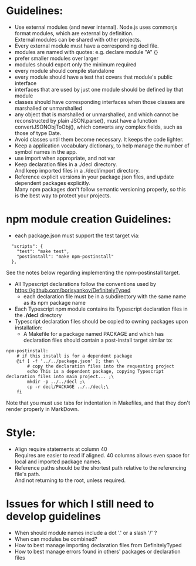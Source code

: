 # Guidelines:
- Use external modules (and never internal).
Node.js uses commonjs format modules, which are external by definition.  
External modules can be shared with other projects.  
- Every external module must have a corresponding decl file.
- modules are named with quotes:  e.g. declare module "A" {} 
- prefer smaller modules over larger
- modules should export only the minimum required
- every module should compile standalone
- every module should have a test that covers that module's public interface
- interfaces that are used by just one module should be defined by that module
- classes should have corresponding interfaces when those classes are marshalled or unmarshalled
- any object that is marshalled or unmarshalled, and which cannot be reconstructed by plain JSON.parse(), must have a function convertJSONObjToObj(), which converts any complex fields, such as those of type Date.
- Avoid classes until them become necessary. It keeps the code lighter.
- Keep a application vocabulary dictionary, to help manage the number of symbol names in the app.
- use import when appropriate, and not var
- Keep declaration files in a ./decl directory.  
And keep imported files in a ./decl/import directory.
- Reference explicit versions in your package.json files, and update dependent packages explicitly.  
Many npm packages don't follow semantic versioning properly, so this is the best way to protect your projects.

# npm module creation Guidelines:
- each package.json must support the test target via:
```
  "scripts": {
    "test": "make test",
    "postinstall": "make npm-postinstall"
  },
```
See the notes below regarding implementing the npm-postinstall target.
- All Typescript declarations follow the conventions used by https://github.com/borisyankov/DefinitelyTyped
  - each declaration file must be in a subdirectory with the same name as its npm package name
- Each Typescript npm module contains its Typescript declaration files in the **./decl** directory
- Typescript declaration files should be copied to owning packages upon installation:
  - A Makefile for a package named PACKAGE and which has declaration files should contain a post-install target similar to:
```make
npm-postinstall:
    # if this install is for a dependent package
    @if [ -f '../../package.json' ]; then \
        # copy the declaration files into the requesting project
        echo This is a dependent package, copying Typescript declaration files into main project... ;\
        mkdir -p ../../decl ;\
        cp -r decl/PACKAGE ../../decl;\
    fi
```
<aside class="warning">
Note that you must use tabs for indentation in Makefiles, and that they don't render properly in MarkDown.
</aside>



# Style:
- Align require statements at column 40  
Requires are easier to read if aligned. 40 columns allows even space for local and imported package names. 
- Reference paths should be the shortest path relative to the referencing file's path.  
And not returning to the root, unless required.



# Issues for which I still need to develop guidelines
- When should module names include a dot  '.' or a slash '/'  ?
- When can modules be combined?
- How to best manage importing declaration files from DefinitelyTyped
- How to best manage errors found in others' packages or declaration files
